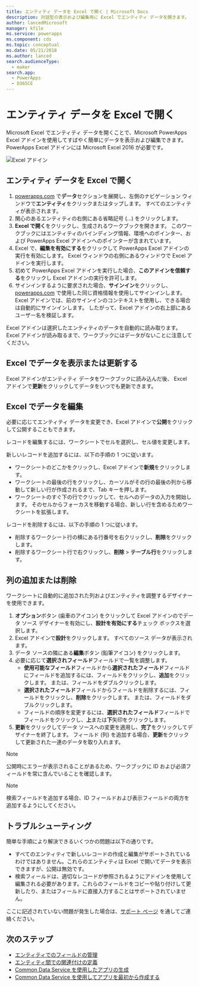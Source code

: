 ```yaml
---
title: エンティティ データを Excel で開く | Microsoft Docs
description: 対話型の表示および編集用に Excel でエンティティ データを開きます。
author: lancedMicrosoft
manager: kfile
ms.service: powerapps
ms.component: cds
ms.topic: conceptual
ms.date: 05/21/2018
ms.author: lanced
search.audienceType:
  - maker
search.app:
  - PowerApps
  - D365CE
---
```

# <a name="open-entity-data-in-excel"></a>エンティティ データを Excel で開く
Microsoft Excel でエンティティ データを開くことで、Microsoft PowerApps Excel アドインを使用してすばやく簡単にデータを表示および編集できます。 PowerApps Excel アドインには Microsoft Excel 2016 が必要です。

![Excel アドイン](./media/data-platform-cds-excel-addin/ExcelAddin.png "PowerApps Excel アドイン")

## <a name="open-entity-data-in-excel"></a>エンティティ データを Excel で開く
1. [powerapps.com](https://web.powerapps.com/?utm_source=padocs&utm_medium=linkinadoc&utm_campaign=referralsfromdoc) で**データ**セクションを展開し、左側のナビゲーション ウィンドウで**エンティティ**をクリックまたはタップします。 すべてのエンティティが表示されます。
2. 関心のあるエンティティの右側にある省略記号 (...) をクリックします。
3. **Excel で開く**をクリックし、生成されるワークブックを開きます。 このワークブックにはエンティティのバインディング情報、環境へのポインター、および PowerApps Excel アドインへのポインターが含まれています。  
4. Excel で、**編集を有効にする**をクリックして PowerApps Excel アドインの実行を有効にします。 Excel ウィンドウの右側にあるウィンドウで Excel アドインを実行します。
5. 初めて PowerApps Excel アドインを実行した場合、**このアドインを信頼する**をクリックし Excel アドインの実行を許可します。
6. サインインするように要求された場合、**サインイン**をクリックし、[powerapps.com](https:///?utm_source=padocs&utm_medium=linkinadoc&utm_campaign=referralsfromdoc) で使用した同じ資格情報を使用してサインインします。 Excel アドインでは、前のサインインのコンテキストを使用し、できる場合は自動的にサインインします。 したがって、Excel アドインの右上部にあるユーザー名を検証します。

Excel アドインは選択したエンティティのデータを自動的に読み取ります。 Excel アドインが読み取るまで、ワークブックにはデータがないことに注意してください。

## <a name="view-and-refresh-data-in-excel"></a>Excel でデータを表示または更新する
Excel アドインがエンティティ データをワークブックに読み込んだ後、 Excel アドインで**更新**をクリックしてデータをいつでも更新できます。

## <a name="edit-data-in-excel"></a>Excel でデータを編集
必要に応じてエンティティ データを変更でき、Excel アドインで**公開**をクリックして公開することもできます。

レコードを編集するには、ワークシートでセルを選択し、セル値を変更します。

新しいレコードを追加するには、以下の手順の 1 つに従います。

* ワークシートのどこかをクリックし、Excel アドインで**新規**をクリックします。
* ワークシートの最後の行をクリックし、カーソルがその行の最後の列から移動して新しい行が作成されるまで、Tab キーを押します。
* ワークシートのすぐ下の行でクリックして、セルへのデータの入力を開始します。 そのセルからフォーカスを移動する場合、新しい行を含めるためワークシートを拡張します。

レコードを削除するには、以下の手順の 1 つに従います。

* 削除するワークシート行の横にある行番号を右クリックし、**削除**をクリックします。
* 削除するワークシート行で右クリックし、**削除** > **テーブル行**をクリックします。

## <a name="add-or-remove-columns"></a>列の追加または削除
ワークシートに自動的に追加された列およびエンティティを調整するデザイナーを使用できます。

1. **オプション**ボタン (歯車のアイコン) をクリックして Excel アドインのでデータ ソース デザイナーを有効にし、**設計を有効にする**チェック ボックスを選択します。
2. Excel アドインで**設計**をクリックします。 すべてのソース データが表示されます。
3. データ ソースの隣にある**編集**ボタン (鉛筆アイコン) をクリックします。
4. 必要に応じて**選択されフィールド**フィールドで一覧を調整します。
   * **使用可能なフィールド**フィールドから**選択されたフィールド**フィールドにフィールドを追加するには、フィールドをクリックし、**追加**をクリックします。 または、フィールドをダブルクリックします。
   * **選択されたフィールド**フィールドからフィールドを削除するには、フィールドをクリックし、**削除**をクリックします。 または、フィールドをダブルクリックします。
   * フィールドの順序を変更するには、**選択されたフィールド**フィールドでフィールドをクリックし、**上**または**下**矢印をクリックします。
5. **更新**をクリックしてデータ ソースへの変更を適用し、**完了**をクリックしてデザイナーを終了します。 フィールド (列) を追加する場合、**更新**をクリックして更新された一連のデータを取り入れます。

> [!NOTE]
> 公開時にエラーが表示されることがあるため、ワークブックに ID および必須フィールドを常に含んでいることを確認します。

> [!NOTE]
> 検索フィールドを追加する場合、ID フィールドおよび表示フィールドの両方を追加するようにしてください。

## <a name="troubleshooting"></a>トラブルシューティング
簡単な手順により解決できるいくつかの問題は以下の通りです。

* すべてのエンティティで新しいレコードの作成と編集がサポートされているわけではありません。これらのエンティティは Excel で開いてデータを表示できますが、公開は無効です。
* 検索フィールドは、適切なレコードが参照されるようにアドインを使用して編集される必要があります。これらのフィールドをコピーや貼り付けして更新したり、またはフィールドに直接入力することはサポートされていません。


ここに記述されていない問題が発生した場合は、[サポート ページ](https://powerapps.microsoft.com/support/) を通してご連絡ください。

## <a name="next-steps"></a>次のステップ
* [エンティティでのフィールドの管理](data-platform-manage-fields.md)
* [エンティティ間での関連付けの定義](data-platform-entity-lookup.md)
* [Common Data Service を使用したアプリの生成](../canvas-apps/data-platform-create-app.md)
* [Common Data Service を使用してアプリを最初から作成する](../canvas-apps/data-platform-create-app-scratch.md)

